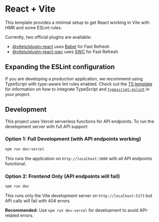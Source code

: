 # React + Vite

This template provides a minimal setup to get React working in Vite with HMR and some ESLint rules.

Currently, two official plugins are available:

- [@vitejs/plugin-react](https://github.com/vitejs/vite-plugin-react/blob/main/packages/plugin-react) uses [Babel](https://babeljs.io/) for Fast Refresh
- [@vitejs/plugin-react-swc](https://github.com/vitejs/vite-plugin-react/blob/main/packages/plugin-react-swc) uses [SWC](https://swc.rs/) for Fast Refresh

## Expanding the ESLint configuration

If you are developing a production application, we recommend using TypeScript with type-aware lint rules enabled. Check out the [TS template](https://github.com/vitejs/vite/tree/main/packages/create-vite/template-react-ts) for information on how to integrate TypeScript and [`typescript-eslint`](https://typescript-eslint.io) in your project.

## Development

This project uses Vercel serverless functions for API endpoints. To run the development server with full API support:

### Option 1: Full Development (with API endpoints working)
```bash
npm run dev:vercel
```
This runs the application on `http://localhost:3000` with all API endpoints functional.

### Option 2: Frontend Only (API endpoints will fail)
```bash
npm run dev
```
This runs only the Vite development server on `http://localhost:5173` but API calls will fail with 404 errors.

**Recommended:** Use `npm run dev:vercel` for development to avoid API-related errors.

